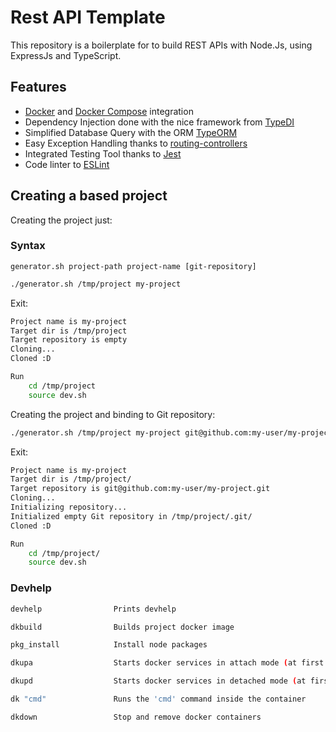 # Rest API Template

This repository is a boilerplate for to build REST APIs with Node.Js, using ExpressJs and TypeScript.

## Features

- [Docker](https://www.docker.com/) and [Docker Compose](https://docs.docker.com/compose/) integration
- Dependency Injection done with the nice framework from [TypeDI](https://github.com/pleerock/typedi)
- Simplified Database Query with the ORM [TypeORM](https://github.com/typeorm/typeorm)
- Easy Exception Handling thanks to [routing-controllers](https://github.com/pleerock/routing-controllers)
- Integrated Testing Tool thanks to [Jest](https://facebook.github.io/jest)
- Code linter to [ESLint](https://eslint.org/)

## Creating a based project

Creating the project just:

### Syntax

`generator.sh project-path project-name [git-repository]`

```bash
./generator.sh /tmp/project my-project
```

Exit:
```bash
Project name is my-project
Target dir is /tmp/project
Target repository is empty
Cloning...
Cloned :D

Run
    cd /tmp/project
    source dev.sh
```

Creating the project and binding to Git repository:

```bash
./generator.sh /tmp/project my-project git@github.com:my-user/my-project.git
```

Exit:
```bash
Project name is my-project
Target dir is /tmp/project/
Target repository is git@github.com:my-user/my-project.git
Cloning...
Initializing repository...
Initialized empty Git repository in /tmp/project/.git/
Cloned :D

Run
    cd /tmp/project/
    source dev.sh
```

### Devhelp

```bash
devhelp                Prints devhelp

dkbuild                Builds project docker image

pkg_install            Install node packages

dkupa                  Starts docker services in attach mode (at first time, runs pkg_install)

dkupd                  Starts docker services in detached mode (at first time, runs pkg_install)

dk "cmd"               Runs the 'cmd' command inside the container

dkdown                 Stop and remove docker containers
```
